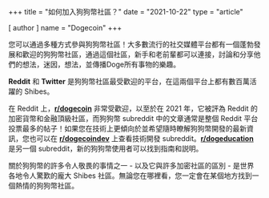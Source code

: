 +++
title = "如何加入狗狗幣社區？"
date = "2021-10-22"
type = "article"

[ author ]
  name = "Dogecoin"
+++

您可以通過多種方式參與狗狗幣社區！大多數流行的社交媒體平台都有一個蓬勃發展和歡迎的狗狗幣社區，通過這個社區，新手和老前輩都可以連接，討論和分享他們的想法，迷因，想法，並傳播Doge所有事物的樂趣。

**Reddit** 和 **Twitter** 是狗狗幣社區最受歡迎的平台，在這兩個平台上都有數百萬活躍的 Shibes。

在 Reddit 上，**[r/dogecoin](https://reddit.com/r/dogecoin/)** 非常受歡迎，以至於在 2021 年，它被評為 Reddit 的加密貨幣和金融頂級社區，而狗狗幣 subreddit 中的文章通常是整個 Reddit 平台投票最多的帖子！如果您在技術上更傾向於並希望隨時瞭解狗狗幣開發的最新資訊，您也可以在 **[r/dogecoindev](https://reddit.com/r/dogecoindev/)** 上查看技術開發 subreddit。**[r/dogeducation](https://reddit.com/r/dogeducation/)** 是另一個 subreddit，新的狗狗幣使用者可以找到指南和説明。

關於狗狗幣的許多令人敬畏的事情之一 - 以及它與許多加密社區的區別 - 是世界各地令人驚歎的龐大 Shibes 社區。無論您在哪裡看，您一定會在某個地方找到一個熱情的狗狗幣社區。